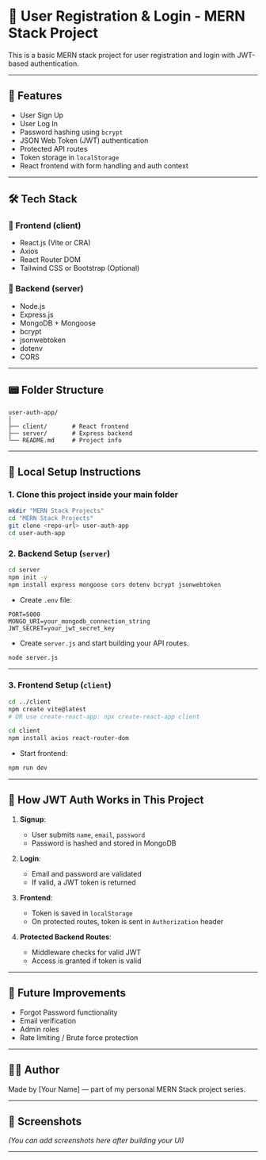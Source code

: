 # 👤 User Registration & Login - MERN Stack Project

This is a basic MERN stack project for user registration and login with JWT-based authentication.

---

## 🚀 Features

- User Sign Up
- User Log In
- Password hashing using `bcrypt`
- JSON Web Token (JWT) authentication
- Protected API routes
- Token storage in `localStorage`
- React frontend with form handling and auth context

---

## 🛠️ Tech Stack

### 🔹 Frontend (client)

- React.js (Vite or CRA)
- Axios
- React Router DOM
- Tailwind CSS or Bootstrap (Optional)

### 🔹 Backend (server)

- Node.js
- Express.js
- MongoDB + Mongoose
- bcrypt
- jsonwebtoken
- dotenv
- CORS

---

## 📟 Folder Structure

```
user-auth-app/
│
├── client/       # React frontend
├── server/       # Express backend
└── README.md     # Project info
```

---

## 💾 Local Setup Instructions

### 1. Clone this project inside your main folder

```bash
mkdir "MERN Stack Projects"
cd "MERN Stack Projects"
git clone <repo-url> user-auth-app
cd user-auth-app
```

### 2. Backend Setup (`server`)

```bash
cd server
npm init -y
npm install express mongoose cors dotenv bcrypt jsonwebtoken
```

- Create `.env` file:

```env
PORT=5000
MONGO_URI=your_mongodb_connection_string
JWT_SECRET=your_jwt_secret_key
```

- Create `server.js` and start building your API routes.

```bash
node server.js
```

---

### 3. Frontend Setup (`client`)

```bash
cd ../client
npm create vite@latest
# OR use create-react-app: npx create-react-app client

cd client
npm install axios react-router-dom
```

- Start frontend:

```bash
npm run dev
```

---

## 🔐 How JWT Auth Works in This Project

1. **Signup**:

   - User submits `name`, `email`, `password`
   - Password is hashed and stored in MongoDB

2. **Login**:

   - Email and password are validated
   - If valid, a JWT token is returned

3. **Frontend**:

   - Token is saved in `localStorage`
   - On protected routes, token is sent in `Authorization` header

4. **Protected Backend Routes**:
   - Middleware checks for valid JWT
   - Access is granted if token is valid

---

## 📂 Future Improvements

- Forgot Password functionality
- Email verification
- Admin roles
- Rate limiting / Brute force protection

---

## 👨‍💻 Author

Made by [Your Name] — part of my personal MERN Stack project series.

---

## 📸 Screenshots

_(You can add screenshots here after building your UI)_

---
